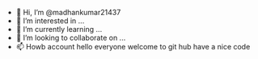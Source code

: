 - 👋 Hi, I’m @madhankumar21437
- 👀 I’m interested in ...
- 🌱 I’m currently learning ...
- 💞️ I’m looking to collaborate on ...
- 📫 Howb account
hello everyone welcome to git hub have a nice code
